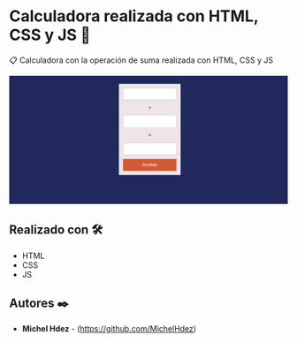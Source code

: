 Calculadora realizada con HTML, CSS y JS 🚀
===========
📋 Calculadora con la operación de suma realizada con HTML, CSS y JS

![Alt text](imagen.png "imagen descripcion")

## Realizado con 🛠️
* HTML
* CSS
* JS

## Autores ✒️
* **Michel Hdez** - (https://github.com/MichelHdez)